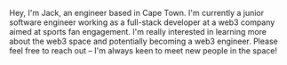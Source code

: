 Hey, I'm Jack, an engineer based in Cape Town. I'm currently a junior software engineer working as a full-stack developer at a web3 company aimed at sports fan engagement. I'm really interested in learning more about the web3 space and potentially becoming a web3 engineer. Please feel free to reach out – I'm always keen to meet new people in the space!
